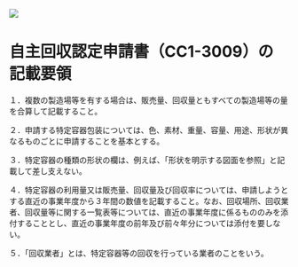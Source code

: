 ![](https://www.nta.go.jp/tmp/08941abe-c7c3-4700-b997-0d9404695fbe/images/0d5397a3a457fe18b38cc674789e8d51b219b34e265c313db61da37b6a40acac.jpg)

# 自主回収認定申請書（CC1-3009）の記載要領

１．複数の製造場等を有する場合は、販売量、回収量ともすべての製造場等の量を合算して記載すること。

２．申請する特定容器包装については、色、素材、重量、容量、用途、形状が異なるものごとに申請することを基本とする。

３．特定容器の種類の形状の欄は、例えば、「形状を明示する図面を参照」と記載して差し支えない。

４．特定容器の利用量又は販売量、回収量及び回収率については、申請しようとする直近の事業年度から３年間の数値を記載すること。なお、回収場所、回収業者、回収量等に関する一覧表等については、直近の事業年度に係るもののみを添付することとし、直近の事業年度の前年及び前々年分については添付を要しない。

５．「回収業者」とは、特定容器等の回収を行っている業者のことをいう。